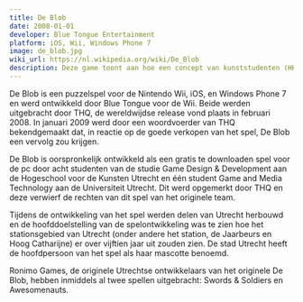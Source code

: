 ```yaml
---
title: De Blob
date: 2008-01-01
developer: Blue Tongue Entertainment
platform: iOS, Wii, Windows Phone 7
image: de_blob.jpg
wiki_url: https://nl.wikipedia.org/wiki/De_Blob
description: Deze game toont aan hoe een concept van kunststudenten (HKU) kan uitgroeien tot een populaire game. Dankzij het succes van deze game ontstond uiteindelijk Ronimo Games.
---
```


De Blob is een puzzelspel voor de Nintendo Wii, iOS, en Windows Phone 7 en werd ontwikkeld door Blue Tongue voor de Wii. Beide werden uitgebracht door THQ, de wereldwijdse release vond plaats in februari 2008. In januari 2009 werd door een woordvoerder van THQ bekendgemaakt dat, in reactie op de goede verkopen van het spel, De Blob een vervolg zou krijgen.

De Blob is oorspronkelijk ontwikkeld als een gratis te downloaden spel voor de pc door acht studenten van de studie Game Design & Development aan de Hogeschool voor de Kunsten Utrecht en één student Game and Media Technology aan de Universiteit Utrecht. Dit werd opgemerkt door THQ en deze verwierf de rechten van dit spel van het originele team.

Tijdens de ontwikkeling van het spel werden delen van Utrecht herbouwd en de hoofddoelstelling van de spelontwikkeling was te zien hoe het stationsgebied van Utrecht (onder andere het station, de Jaarbeurs en Hoog Catharijne) er over vijftien jaar uit zouden zien. De stad Utrecht heeft de hoofdpersoon van het spel als haar mascotte benoemd.

Ronimo Games, de originele Utrechtse ontwikkelaars van het originele De Blob, hebben inmiddels al twee spellen uitgebracht: Swords & Soldiers en Awesomenauts.